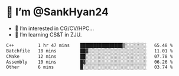 # 👋 I’m @SankHyan24

- 👀 I’m interested in CG/CV/HPC...
- 🌱 I’m learning CS&T in ZJU.

<!---
SankHyan24/SankHyan24 is a ✨ special ✨ repository because its `README.md` (this file) appears on your GitHub profile.
You can click the Preview link to take a look at your changes.
--->
<!--START_SECTION:waka-->

```txt
C++         1 hr 47 mins    ████████████████▒░░░░░░░░   65.48 %
Batchfile   18 mins         ██▓░░░░░░░░░░░░░░░░░░░░░░   11.01 %
CMake       12 mins         ██░░░░░░░░░░░░░░░░░░░░░░░   07.78 %
Assembly    10 mins         █▓░░░░░░░░░░░░░░░░░░░░░░░   06.26 %
Other       6 mins          █░░░░░░░░░░░░░░░░░░░░░░░░   03.74 %
```

<!--END_SECTION:waka-->
